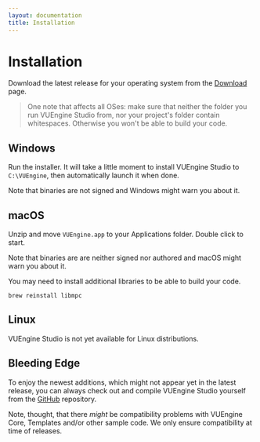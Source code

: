 ```yaml
---
layout: documentation
title: Installation
---
```


# Installation

Download the latest release for your operating system from the <a href="/downloads">Download</a> page.

> One note that affects all OSes: make sure that neither the folder you run VUEngine Studio from, nor your project's folder contain whitespaces. Otherwise you won't be able to build your code.

## Windows

Run the installer. It will take a little moment to install VUEngine Studio to `C:\VUEngine`, then automatically launch it when done.

Note that binaries are not signed and Windows might warn you about it.

## macOS

Unzip and move `VUEngine.app` to your Applications folder. Double click to start.

Note that binaries are are neither signed nor authored and macOS might warn you about it.

You may need to install additional libraries to be able to build your code.

    brew reinstall libmpc

## Linux

VUEngine Studio is not yet available for Linux distributions.

## Bleeding Edge

To enjoy the newest additions, which might not appear yet in the latest release, you can always check out and compile VUEngine Studio yourself from the <a href="https://github.com/VUEngine/VUEngine-Studio">GitHub</a> repository.

Note, thought, that there _might_ be compatibility problems with VUEngine Core, Templates and/or other sample code. We only ensure compatibility at time of releases.
